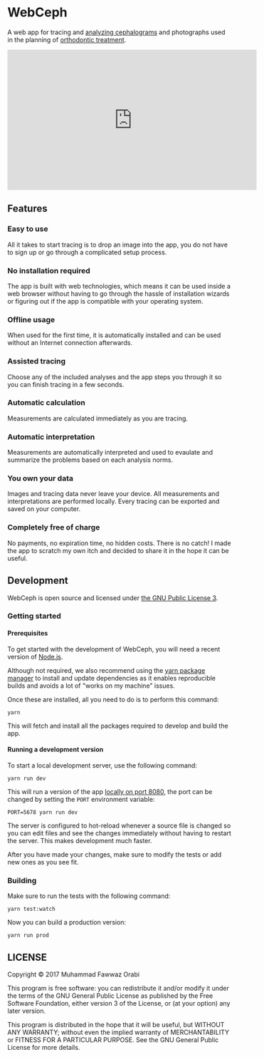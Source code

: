 WebCeph
==============

A web app for tracing and [analyzing cephalograms](https://en.wikipedia.org/wiki/Cephalometric_analysis) and photographs used in the planning of [orthodontic treatment](https://en.wikipedia.org/wiki/Orthodontics).

<iframe width="560" height="315" src="https://www.youtube.com/embed/EmNYULKKgLE" frameborder="0" allowfullscreen></iframe>

## Features
### Easy to use
All it takes to start tracing is to drop an image into the app, you do not have to sign up or go through a complicated setup process.

### No installation required
The app is built with web technologies, which means it can be used inside a web browser without having to go through the hassle of installation wizards or figuring out if the app is compatible with your operating system.

### Offline usage
When used for the first time, it is automatically installed and can be used without an Internet connection afterwards.

### Assisted tracing
Choose any of the included analyses and the app steps you through it so you can finish tracing in a few seconds.

### Automatic calculation
Measurements are calculated immediately as you are tracing.

### Automatic interpretation
Measurements are automatically interpreted and used to evaulate and summarize the problems based on each analysis norms.

### You own your data
Images and tracing data never leave your device. All measurements and interpretations are performed locally. Every tracing can be exported and saved on your computer.

### Completely free of charge
No payments, no expiration time, no hidden costs. There is no catch! I made the app to scratch my own itch and decided to share it in the hope it can be useful.

## Development
WebCeph is open source and licensed under [the GNU Public License 3](https://www.gnu.org/licenses/gpl-3.0.en.html).

### Getting started
#### Prerequisites
To get started with the development of WebCeph, you will need a recent version of [Node.js](https://nodejs.org/en/).

Although not required, we also recommend using the [yarn package manager](https://yarnpkg.com/) to install and update dependencies as it enables reproducible builds and avoids a lot of "works on my machine" issues.

Once these are installed, all you need to do is to perform this command:

```
yarn
```

This will fetch and install all the packages required to develop and build the app.

#### Running a development version

To start a local development server, use the following command:

```
yarn run dev
```

This will run a version of the app [locally on port 8080](http://localhost:8080/), the port can be changed by setting the `PORT` environment variable:

```
PORT=5678 yarn run dev
```

The server is configured to hot-reload whenever a source file is changed so you can edit files and see the changes immediately without having to restart the server. This makes development much faster.

After you have made your changes, make sure to modify the tests or add new ones as you see fit.

### Building
Make sure to run the tests with the following command:

```
yarn test:watch
```

Now you can build a production version:

```
yarn run prod
```

## LICENSE
Copyright © 2017  Muhammad Fawwaz Orabi

This program is free software: you can redistribute it and/or modify
it under the terms of the GNU General Public License as published by
the Free Software Foundation, either version 3 of the License, or
(at your option) any later version.

This program is distributed in the hope that it will be useful,
but WITHOUT ANY WARRANTY; without even the implied warranty of
MERCHANTABILITY or FITNESS FOR A PARTICULAR PURPOSE.  See the
GNU General Public License for more details.
